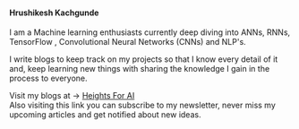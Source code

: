 #### Hrushikesh Kachgunde

I am a Machine learning enthusiasts currently deep diving into ANNs, RNNs, TensorFlow , Convolutional Neural Networks (CNNs) and NLP's.

I write blogs to keep track on my projects so that I know every detail of it and, keep learning new things with sharing the knowledge I gain in the process to everyone.

Visit my blogs at -> [Heights For AI](https://heightsforai.hashnode.dev/) <br>
Also visiting this link you can subscribe to my newsletter, never miss my upcoming articles and get notified about new ideas.
